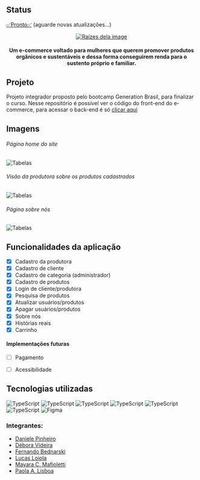 <h2>Status</h2>
<a href="https://raizes-dela.herokuapp.com/home" target="_blank">✅Pronto✅</a> (aguarde novas atualizações...)

<p align="center">
<a target="_blank" href="https://raizes-dela.herokuapp.com/home">
  <img src="https://user-images.githubusercontent.com/72114647/112768649-59b82f80-8ff3-11eb-9453-a14ca99adaec.png" alt="Raízes dela image"/>
  </a>
</p>

<h4 align="center">Um e-commerce voltado para mulheres que querem promover produtos orgânicos e sustentáveis e dessa forma conseguirem renda para o sustento próprio e familiar.</h4>


<h2>Projeto</h2>
Projeto integrador proposto pelo bootcamp Generation Brasil, para finalizar o curso. Nesse repositório é possível ver o código do front-end do e-commerce, para acessar o back-end é só <a href="https://github.com/ddsp-pinheiro/raizesdela-PI/">clicar aqui</a>


<h2>Imagens</h2>



<h6>Página home do site</h6>
<img alt="Tabelas" src="https://user-images.githubusercontent.com/72114647/114491782-96884700-9bed-11eb-8288-fde6be2bd92b.png"/>
<h6>Visão da produtora sobre os produtos cadastrados</h6>
<img alt="Tabelas" src="https://user-images.githubusercontent.com/72114647/114491817-abfd7100-9bed-11eb-92a2-b8536a702b12.png"/>
<h6>Página sobre nós</h6>
<img alt="Tabelas" src="https://user-images.githubusercontent.com/72114647/114491999-0991bd80-9bee-11eb-8ed4-188091b69719.png"/>


<h2>Funcionalidades da aplicação</h2>

- [x] Cadastro da produtora
- [x] Cadastro de cliente
- [x] Cadastro de categoria (administrador)
- [x] Cadastro de produtos
- [x] Login de cliente/produtora
- [x] Pesquisa de produtos
- [x] Atualizar usuários/produtos
- [x] Apagar usuários/produtos
- [x] Sobre nós
- [x] Histórias reais
- [x] Carrinho

<h4>Implementações futuras</h4>

- [ ] Pagamento
- [ ] Acessibilidade 




<h2>Tecnologias utilizadas</h2>
<img alt="TypeScript" src="https://img.shields.io/badge/JavaScript-323330?style=for-the-badge&logo=javascript&logoColor=F7DF1E"/>
<img alt="TypeScript" src="https://img.shields.io/badge/Bootstrap-563D7C?style=for-the-badge&logo=bootstrap&logoColor=white"/>
<img alt="TypeScript" src="https://img.shields.io/badge/HTML-239120?style=for-the-badge&logo=html5&logoColor=white"/>
<img alt="TypeScript" src="https://img.shields.io/badge/typescript%20-%23007ACC.svg?&style=for-the-badge&logo=typescript&logoColor=white"/>
<img alt="TypeScript" src="https://img.shields.io/badge/CSS-239120?&style=for-the-badge&logo=css3&logoColor=white"/>
<img alt="TypeScript" src="https://img.shields.io/badge/Angular-DD0031?style=for-the-badge&logo=angular&logoColor=white"/>
<img alt="Figma" src="https://img.shields.io/badge/figma%20-%23F24E1E.svg?&style=for-the-badge&logo=figma&logoColor=white"/>


### Integrantes:

- [Daniele Pinheiro](https://github.com/ddsp-pinheiro/) 
- [Débora Videira](https://github.com/DebVidMon/) 
- [Fernando Bednarski](https://github.com/fbedn/) 
- [Lucas Loiola](https://github.com/lucasloiola/) 
- [Mayara C. Mafioletti](https://github.com/Mayaramafioletti/)
- [Paola A. Lisboa](https://github.com/ofpaola/) 
